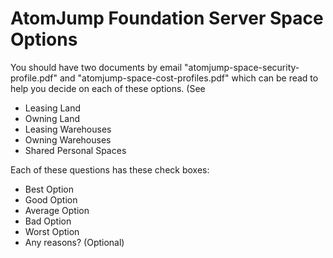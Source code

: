 # AtomJump Foundation Server Space Options


You should have two documents by email "atomjump-space-security-profile.pdf" and "atomjump-space-cost-profiles.pdf" which can be read to help you decide on each of these options. (See 


* Leasing Land
* Owning Land
* Leasing Warehouses
* Owning Warehouses
* Shared Personal Spaces


Each of these questions has these check boxes:
* Best Option
* Good Option
* Average Option
* Bad Option
* Worst Option
* Any reasons? (Optional)


